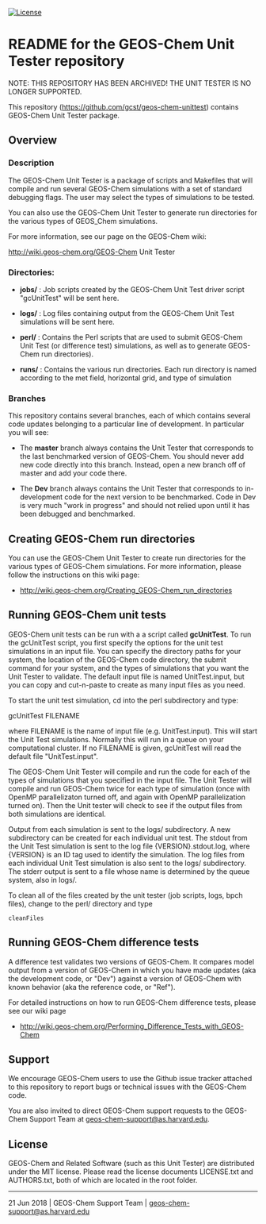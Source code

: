 [![License](https://img.shields.io/badge/License-MIT-blue.svg)](https://github.com/geoschem/geos-chem-unittest/blob/dev/12.6.0/LICENSE.txt)

# README for the GEOS-Chem Unit Tester repository

NOTE: THIS REPOSITORY HAS BEEN ARCHIVED!  THE UNIT TESTER IS NO LONGER SUPPORTED.

This repository (https://github.com/gcst/geos-chem-unittest) contains GEOS-Chem Unit Tester package.

## Overview

### Description

The GEOS-Chem Unit Tester is a package of scripts and Makefiles that will compile and run several GEOS-Chem simulations with a set of standard debugging flags. The user may select the types of simulations to be tested.

You can also use the GEOS-Chem Unit Tester to generate run directories for the various types of GEOS_Chem simulations.

For more information, see our page on the GEOS-Chem wiki:

   http://wiki.geos-chem.org/GEOS-Chem Unit Tester

### Directories:

  * __jobs/__ : Job scripts created by the GEOS-Chem Unit Test driver script "gcUnitTest" will be sent here.

  * __logs/__ : Log files containing output from the GEOS-Chem Unit Test simulations will be sent here.

  * __perl/__ : Contains the Perl scripts that are used to submit GEOS-Chem Unit Test (or difference test) simulations, as well as to generate GEOS-Chem run directories).

  * __runs/__ : Contains the various run directories.  Each run directory is named according to the met field, horizontal grid, and type of simulation

### Branches
This repository contains several branches, each of which contains several code updates belonging to a particular line of development.  In particular you will see:

 * The __master__ branch always contains the Unit Tester that corresponds to the last benchmarked version of GEOS-Chem.  You should never add new code directly into this branch.  Instead, open a new branch off of master and add your code there.

 * The __Dev__ branch always contains the Unit Tester that corresponds to in-development code for the next version to be benchmarked.  Code in Dev is very much "work in progress" and should not relied upon until it has been debugged and benchmarked.


## Creating GEOS-Chem run directories

You can use the GEOS-Chem Unit Tester to create run directories for the various types of GEOS-Chem simulations.  For more information, please follow the instructions on this wiki page:

  * http://wiki.geos-chem.org/Creating_GEOS-Chem_run_directories

## Running GEOS-Chem unit tests

GEOS-Chem unit tests can be run with a a script called __gcUnitTest__.  To run the gcUnitTest script, you first specify the options for the unit test simulations in an input file.  You can specify the directory paths for your system, the location of the GEOS-Chem code directory, the submit command for your system, and the types of simulations that you want the Unit Tester to validate.  The default input file is named UnitTest.input, but you can copy and cut-n-paste to create as many input files as you need.  

To start the unit test simulation, cd into the perl subdirectory and type:

  gcUnitTest FILENAME

where FILENAME is the name of input file (e.g. UnitTest.input).  This will start the Unit Test simulations.  Normally this will run in a queue on your computational cluster.  If no FILENAME is given, gcUnitTest will read the default file "UnitTest.input".

The GEOS-Chem Unit Tester will compile and run the code for each of the types of simulations that you specified in the input file.  The Unit Tester will compile and run GEOS-Chem twice for each type of simulation (once with OpenMP parallelizaton turned off, and again with OpenMP parallelization turned on).  Then the Unit tester will check to see if the output files from both simulations are identical.

Output from each simulation is sent to the logs/ subdirectory.  A new subdirectory can be created for each individual unit test.  The stdout from the Unit Test simulation is sent to the log file {VERSION}.stdout.log, where {VERSION} is an ID tag used to identify the simulation.  The log files from each individual Unit Test simulation is also sent to the logs/ subdirectory.  The stderr output is sent to a file whose name is determined by the queue system, also in logs/.

To clean all of the files created by the unit tester (job scripts, logs, bpch files), change to the perl/ directory and type

    cleanFiles

## Running GEOS-Chem difference tests

A difference test validates two versions of GEOS-Chem. It compares model output from a version of GEOS-Chem in which you have made updates (aka the development code, or "Dev") against a version of GEOS-Chem with known behavior (aka the reference code, or "Ref").

For detailed instructions on how to run GEOS-Chem difference tests, please see our wiki page 

  * http://wiki.geos-chem.org/Performing_Difference_Tests_with_GEOS-Chem

## Support 
We encourage GEOS-Chem users to use the Github issue tracker attached to this repository to report  bugs or technical issues with the GEOS-Chem code.

You are also invited to direct GEOS-Chem support requests to the GEOS-Chem Support Team at geos-chem-support@as.harvard.edu.

## License

GEOS-Chem and Related Software (such as this Unit Tester) are distributed
under the MIT license.  Please read the license documents LICENSE.txt and
AUTHORS.txt, both of which are located in the root folder.


----

21 Jun 2018 | GEOS-Chem Support Team | geos-chem-support@as.harvard.edu
